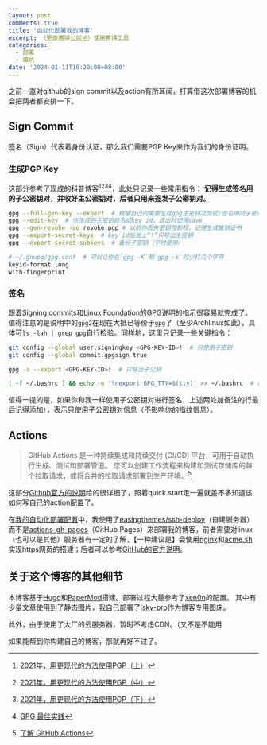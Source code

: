 ```yaml
---
layout: post
comments: true
title: '自动化部署我的博客'
excerpt: （更像赛博公民地）使用赛博工具
categories:
  - 部署
  - 填坑
date: '2024-01-11T18:20:00+08:00'
---
```


之前一直对github的sign commit以及action有所耳闻，打算借这次部署博客的机会把两者都安排一下。

## Sign Commit

签名（Sign）代表着身份认证，那么我们需要PGP Key来作为我们的身份证明。

### 生成PGP Key

这部分参考了现成的科普博客[^pgp1][^pgp2][^pgp3][^pgp4]，此处只记录一些常用指令：
**记得生成签名用的子公密钥对，并收好主公密钥对，后者只用来签发子公密钥对。**

```bash
gpg --full-gen-key --expert  # 根据自己的需要生成gpg主密钥及加密/签名用的子密钥
gpg --edit-key  # 你生成的主密钥姓名或key id，退出时记得save
gpg --gen-revoke -ao revoke.pgp # 以防你丢失密钥控制权，记得生成撤销证书
gpg --export-secret-keys  # key id后加上“!”只导出主密钥
gpg --export-secret-subkeys  # 备份子密钥（平时使用）

# ~/.gnupg/gpg.conf  # 可以让你在`gpg -K`和`gpg -k`时少打几个字符
keyid-format long
with-fingerprint
```

### 签名

跟着[Signing commits](https://docs.github.com/en/authentication/managing-commit-signature-verification/signing-commits)和[Linux Foundation的GPG说明](https://docs.releng.linuxfoundation.org/en/latest/gpg.html)的指示很容易就完成了。值得注意的是说明中的`gpg2`在现在大抵已等价于`gpg`了（至少Archlinux如此），具体可`ls -lah | grep gpg`自行检验。同样地，这里只记录一些关键指令：

```bash
git config --global user.signingkey <GPG-KEY-ID>!  # 只使用子密钥
git config --global commit.gpgsign true

gpg -a --export <GPG-KEY-ID>!  # 只导出子公钥

[ -f ~/.bashrc ] && echo -e '\nexport GPG_TTY=$(tty)' >> ~/.bashrc  # 确保远程登录你带GUI的主机时不会因无法弹出输入密码而报错
```

值得一提的是，如果你和我一样使用子公密钥对进行签名，上述两处加备注的行最后记得添加`!`，表示只使用子公密钥对信息（不影响你的指纹信息）。

## Actions

> GitHub Actions 是一种持续集成和持续交付 (CI/CD) 平台，可用于自动执行生成、测试和部署管道。 您可以创建工作流程来构建和测试存储库的每个拉取请求，或将合并的拉取请求部署到生产环境。[^gha]

这部分[Github官方的说明](https://docs.github.com/en/actions)给的很详细了，照着quick start走一遍就差不多知道该如何写自己的action配置了。

在[我的自动化部署配置](https://github.com/Kuro96/kuro96.github.io/blob/master/.github/workflows/hugo-deploy.yml)中，我使用了[easingthemes/ssh-deploy](https://github.com/easingthemes/ssh-deploy)（自建服务器）而不是[actions-gh-pages](https://github.com/peaceiris/actions-gh-pages)（GitHub Pages）来部署我的博客，前者需要对linux（也可以是其他）服务器有一定的了解，【一种建议是】会使用[nginx](https://www.nginx.com/)和[acme.sh](https://github.com/acmesh-official/acme.sh)实现https网页的搭建；后者可以参考[GitHub的官方说明](https://pages.github.com/)。

## 关于这个博客的其他细节

本博客基于[Hugo](https://gohugo.io/)和[PaperMod](https://adityatelange.github.io/hugo-PaperMod/)搭建。部署过程大量参考了[xen0n](https://github.com/xen0n/xen0n.github.io)的配置。
其中有少量文章使用到了静态图片，我自己部署了[lsky-pro](https://github.com/lsky-org/lsky-pro)作为博客专用图床。

此外，由于使用了大厂的云服务器，暂时不考虑CDN。（又不是不能用

如果能帮到你构建自己的博客，那就再好不过了。

[^pgp1]: [2021年，用更现代的方法使用PGP（上）](https://ulyc.github.io/2021/01/13/2021%E5%B9%B4-%E7%94%A8%E6%9B%B4%E7%8E%B0%E4%BB%A3%E7%9A%84%E6%96%B9%E6%B3%95%E4%BD%BF%E7%94%A8PGP-%E4%B8%8A/)
[^pgp2]: [2021年，用更现代的方法使用PGP（中）](https://ulyc.github.io/2021/01/18/2021%E5%B9%B4-%E7%94%A8%E6%9B%B4%E7%8E%B0%E4%BB%A3%E7%9A%84%E6%96%B9%E6%B3%95%E4%BD%BF%E7%94%A8PGP-%E4%B8%AD/)
[^pgp3]: [2021年，用更现代的方法使用PGP（下）](https://ulyc.github.io/2021/01/26/2021%E5%B9%B4-%E7%94%A8%E6%9B%B4%E7%8E%B0%E4%BB%A3%E7%9A%84%E6%96%B9%E6%B3%95%E4%BD%BF%E7%94%A8PGP-%E4%B8%8B/)
[^pgp4]: [GPG 最佳实践](https://www.yangqi.show/posts/gpg-best-practices)
[^gha]: [了解 GitHub Actions](https://docs.github.com/zh/actions/learn-github-actions/understanding-github-actions)
